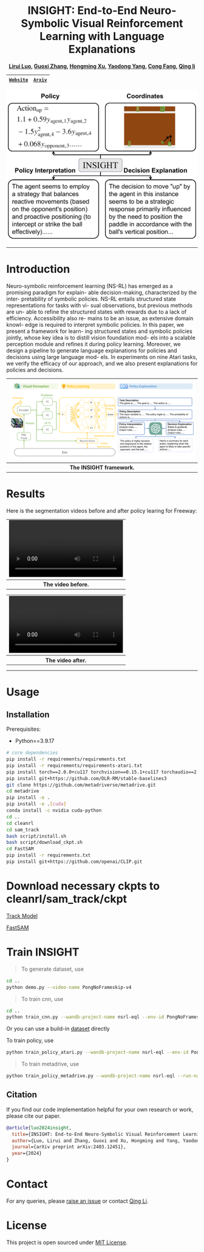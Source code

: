 <div align="center">

# INSIGHT: End-to-End Neuro-Symbolic Visual Reinforcement Learning with Language Explanations

**[Lirui Luo](https://www.notion.so/bigai-ml/Home-of-BIGAI-ML-89e1b164abe441baa83e693aa715979a), [Guoxi Zhang](https://guoxizhang.com/), [Hongming Xu](https://www.notion.so/bigai-ml/Home-of-BIGAI-ML-89e1b164abe441baa83e693aa715979a), [Yaodong Yang](https://www.yangyaodong.com/), [Cong Fang](https://congfang-ml.github.io/), [Qing li](https://liqing-ustc.github.io/)**


| [```Website```](https://vita-group.github.io/DiffSES) | [```Arxiv```](https://arxiv.org/abs/2403.12451) |
:------------------------------------------------------:|:-----------------------------------------------:|

<img src="Pages/figures/teaser-1.png" width="568">

</div>

---

# Introduction

Neuro-symbolic reinforcement learning (NS-RL)
has emerged as a promising paradigm for explain-
able decision-making, characterized by the inter-
pretability of symbolic policies. NS-RL entails
structured state representations for tasks with vi-
sual observations, but previous methods are un-
able to refine the structured states with rewards
due to a lack of efficiency. Accessibility also re-
mains to be an issue, as extensive domain knowl-
edge is required to interpret symbolic policies.
In this paper, we present a framework for learn-
ing structured states and symbolic policies jointly,
whose key idea is to distill vision foundation mod-
els into a scalable perception module and refines
it during policy learning. Moreover, we design
a pipeline to generate language explanations for
policies and decisions using large language mod-
els. In experiments on nine Atari tasks, we verify
the efficacy of our approach, and we also present
explanations for policies and decisions.

<div align="center">
<table>
<tr>
<td>
<img src="Pages/figures/ICML-Framework-1.png" >
</td>
</tr>
<tr>
<th>
The INSIGHT framework.
</th>
</tr>
</table>
</div>

# Results


Here is the segmentation videos before and after policy learing for Freeway:

<div align="center">
<table>
<tr>
<td>
<video src="Pages/videos/Freeway_before264.mp4">
</video>
</td>
</tr>
<tr>
<th>
The video before.
</th>
</tr>
</table>
</div>

<div align="center">
<table>
<tr>
<td>
<video src="Pages/videos/Freeway_before264.mp4">
</video>
</td>
</tr>
<tr>
<th>
The video after.
</th>
</tr>
</table>
</div>

---

# Usage

## Installation
Prerequisites:
* Python==3.9.17

```bash
# core dependencies
pip install -r requirements/requirements.txt
pip install -r requirements/requirements-atari.txt
pip install torch==2.0.0+cu117 torchvision==0.15.1+cu117 torchaudio==2.0.1 --index-url https://download.pytorch.org/whl/cu117
pip install git+https://github.com/DLR-RM/stable-baselines3
git clone https://github.com/metadriverse/metadrive.git
cd metadrive
pip install -e .
pip install -e .[cuda]
conda install -c nvidia cuda-python
cd ..
cd cleanrl
cd sam_track
bash script/install.sh
bash script/download_ckpt.sh
cd FastSAM
pip install -r requirements.txt
pip install git+https://github.com/openai/CLIP.git
```


# Download necessary ckpts to cleanrl/sam_track/ckpt

[Track Model](https://drive.google.com/file/d/1g4E-F0RPOx9Nd6J7tU9AE1TjsouL4oZq/view)

[FastSAM](https://drive.google.com/file/d/1m1sjY4ihXBU1fZXdQ-Xdj-mDltW-2Rqv/view)

# Train INSIGHT

> To generate dataset, use
```bash
cd ..
python demo.py --video-name PongNoFrameskip-v4
```
> To train cnn, use
```bash
cd ..
python train_cnn.py --wandb-project-name nsrl-eql --env-id PongNoFrameskip-v4 --run-name benchmark-pretrain-Pong-seed1 --seed 1
```
Or you can use a build-in [dataset](https://drive.google.com/file/d/1E_b3eBJ47ze1OJ7Nz1khsJ-q1YrcjTdu/view?usp=sharing) directly

To train policy, use 
```bash
python train_policy_atari.py --wandb-project-name nsrl-eql --env-id PongNoFrameskip-v4 --run-name benchmark-ng-reg-weight-1e-3-Pong-seed1 --ng True --reg_weight 1e-3 --seed 1 --load_cnn True
```

> To train metadrive, use 
```bash
python train_policy_metadrive.py --wandb-project-name nsrl-eql --run-name benchmark-INSIGHT-MetaDriveEnv-seed1 --env-id MetaDriveEnv --cnn_loss_weight 2 --distillation_loss_weight 1 --load_cnn True --seed 1 --learning-rate 5e-5 --clip-coef 0.2 --ent-coef 0.01 --ego_state True --num-envs 8 --num-steps 125 --update-epochs 4 --num-minibatches 10 --max-grad-norm 0.5 --anneal-lr False --kl-penalty-coef 0.2 --reg_weight 1e-4  --use_eql_actor True
```


## Citation

If you find our code implementation helpful for your own research or work, please cite our paper.

```bibtex
@article{luo2024insight,
  title={INSIGHT: End-to-End Neuro-Symbolic Visual Reinforcement Learning with Language Explanations},
  author={Luo, Lirui and Zhang, Guoxi and Xu, Hongming and Yang, Yaodong and Fang, Cong and Li, Qing},
  journal={arXiv preprint arXiv:2403.12451},
  year={2024}
}
```

# Contact

For any queries, please [raise an issue](https://github.com/VITA-Group/DiffSES/issues/new) or
contact [Qing Li](https://liqing-ustc.github.io/).

# License

This project is open sourced under [MIT License](LICENSE).
